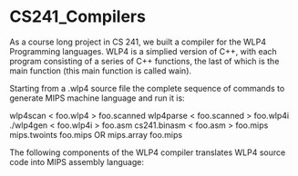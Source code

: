 # CS241_Compilers

As a course long project in CS 241, we built a compiler for the WLP4 Programming languages. WLP4 is a simplied version of C++, with each program consisting of a series of C++ functions, the last of which is the main function (this main function is called wain).

Starting from a .wlp4 source file the complete sequence of commands to generate MIPS machine language and run it is:

wlp4scan < foo.wlp4 > foo.scanned
wlp4parse < foo.scanned > foo.wlp4i
./wlp4gen < foo.wlp4i > foo.asm
cs241.binasm < foo.asm > foo.mips
mips.twoints foo.mips OR mips.array foo.mips

The following components of the WLP4 compiler translates WLP4 source code into MIPS assembly language:
